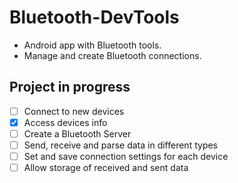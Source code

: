 # Bluetooth-DevTools
- Android app with Bluetooth tools.
- Manage and create Bluetooth connections.

## Project in progress

- [ ] Connect to new devices
- [x] Access devices info
- [ ] Create a Bluetooth Server
- [ ] Send, receive and parse data in different types
- [ ] Set and save connection settings for each device
- [ ] Allow storage of received and sent data
